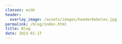 ```yaml
---
classes: wide
header:
  overlay_image: /assets/images/headerAeboles.jpg
permalink: /blog/index.html
title: Blog
date: 2023-01-17
---
```


